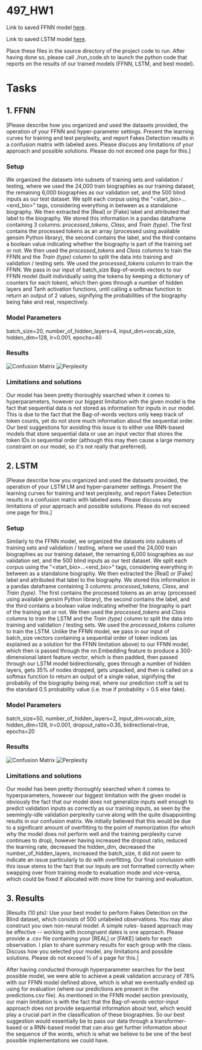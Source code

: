 # 497_HW1

Link to saved FFNN model [here](https://drive.google.com/file/d/170jJpL88yRravZqh78C6oDH9oEqJQ0ZN/view?usp=sharing).


Link to saved LSTM model [here](https://drive.google.com/file/d/1W_LZTNmZ5NIhET-sHn-NfqXbMZDkz8Rb/view?usp=sharing).

Place these files in the source directory of the project code to run. After having done so, please call ./run_code.sh to launch the python code that reports on the results of our trained models (FFNN, LSTM, and best model).


# Tasks

## 1. FFNN

[Please describe how you organized and used the datasets provided, the operation of your FFNN and hyper-parameter settings. Present the learning curves for training and test perplexity, and report Fakes Detection results in a confusion matrix with labeled axes. Please discuss any limitations of your approach and possible solutions. Please do not exceed one page for this.]

### Setup

We organized the datasets into subsets of training sets and validation / testing, where we used the 24,000 train biographies as our training dataset, the remaining 6,000 biographies as our validation set, and the 500 blind inputs as our test dataset. We split each corpus using the "<start_bio>...<end_bio>" tags, considering everything in between as a standalone biography. We then extracted the [Real] or [Fake] label and attributed that label to the biography. We stored this information in a pandas dataframe containing 3 columns: *processed_tokens*, *Class*, and *Train (type)*. The first contains the processed tokens as an array (processed using available gensim Python library), the second contains the label, and the third contains a boolean value indicating whether the biography is part of the training set or not. We then used the *processed_tokens* and *Class* columns to train the FFNN and the *Train (type)* column to split the data into training and validation / testing sets. We used the *processed_tokens* column to train the FFNN. We pass in our input of batch_size Bag-of-words vectors to our FFNN model (built individually using the tokens by keeping a dictionary of counters for each token), which then goes through a number of hidden layers and Tanh activation functions, until calling a softmax function to return an output of 2 values, signifying the probabilities of the biography being fake and real, respectively.

### Model Parameters

batch_size=20, number_of_hidden_layers=4, input_dim=vocab_size, hidden_dim=128, lr=0.001, epochs=40


### Results

![Confusion Matrix](ffnn_confusion.png)
![Perplexity](ffnn_plot.png)

### Limitations and solutions

Our model has been pretty thoroughly searched when it comes to hyperparameters, however our biggest limitation with the given model is the fact that sequential data is not stored as information for inputs in our model. This is due to the fact that the Bag-of-words vectors only keep track of token counts, yet do not store much information about the sequential order. Our best suggestions for avoiding this issue is to either use RNN-based models that store sequential data or use an input vector that stores the token IDs in sequential order (although this may then cause a large memory constraint on our model, so it's not really that preferred).

## 2. LSTM

[Please describe how you organized and used the datasets provided, the operation of your LSTM LM and hyper-parameter settings. Present the learning curves for training and test perplexity, and report Fakes Detection results in a confusion matrix with labeled axes. Please discuss any limitations of your approach and possible solutions. Please do not exceed one page for this.]

### Setup

Similarly to the FFNN model, we organized the datasets into subsets of training sets and validation / testing, where we used the 24,000 train biographies as our training dataset, the remaining 6,000 biographies as our validation set, and the 500 blind inputs as our test dataset. We split each corpus using the "<start_bio>...<end_bio>" tags, considering everything in between as a standalone biography. We then extracted the [Real] or [Fake] label and attributed that label to the biography. We stored this information in a pandas dataframe containing 3 columns: *processed_tokens*, *Class*, and *Train (type)*. The first contains the processed tokens as an array (processed using available gensim Python library), the second contains the label, and the third contains a boolean value indicating whether the biography is part of the training set or not. We then used the *processed_tokens* and *Class* columns to train the LSTM and the *Train (type)* column to split the data into training and validation / testing sets. We used the *processed_tokens* column to train the LSTM. Unlike the FFNN model, we pass in our input of batch_size vectors containing a sequential order of token indices (as explained as a solution for the FFNN limitation above) to our FFNN model, which then is passed through the nn.Embedding feature to produce a 300-dimensional latent feature vector, which is then padded, then passed through our LSTM model bidirectionally, goes through a number of hidden layers, gets 35% of nodes dropped, gets unpacked, and then is called on a softmax function to return an output of a single value, signifying the probabiliy of the biography being real, where our prediction ctoff is set to the standard 0.5 probability value (i.e. true if probability > 0.5 else fake).

### Model Parameters

batch_size=50, number_of_hidden_layers=2, input_dim=vocab_size, hidden_dim=128, lr=0.001, dropout_ratio=0.35, bidirectional=true, epochs=20


### Results

![Confusion Matrix](lstm_confusion.png)
![Perplexity](lstm_plot.png)

### Limitations and solutions

Our model has been pretty thoroughly searched when it comes to hyperparameters, however our biggest limitation with the given model is obviously the fact that our model does not generalize inputs well enough to predict validation inputs as correctly as our training inputs, as seen by the seemingly-idle validation perplexity curve along with the quite disappointing results in our confusion matrix. We initially believed that this would be due to a significant amount of overfitting to the point of memorization (for which why the model does not perform well and the training perplexity curve continues to drop), however having increased the dropout ratio, reduced the learning rate, decreased the hidden_dim, decreased the number_of_hidden_layers, increased the batch_size, it did not seem to indicate an issue particularly to do with overfitting. Our final conclusion with this issue stems to the fact that our inputs are not formatted correctly when swapping over from training mode to evaluation mode and vice-versa, which could be fixed if allocated with more time for training and evaluation.

## 3. Results

[Results (10 pts): Use your best model to perform Fakes Detection on the Blind dataset, which consists of 500 unlabeled observations. You may also construct you own non-neural model. A simple rules- based approach may be effective -- working with incongruent dates is one approach. Please provide a .csv file containing your [REAL] or [FAKE] labels for each observation. I plan to share summary results for each group with the class. Discuss how you selected your model, any limitations and possible solutions. Please do not exceed 1⁄2 of a page for this.]

After having conducted thorough hyperparameter searches for the best possible model, we were able to achieve a peak validation accuracy of 78% with our FFNN model defined above, which is what we eventually ended up using for evaluation (where our predictions are present in the predictions.csv file). As mentioned in the FFNN model section previously, our main limitation is with the fact that the Bag-of-words vector-input approach does not provide sequential information about text, which would play a crucial part in the classification of these biographies. So our best suggestion would essentially be to pass our data through a transformer-based or a RNN-based model that can also get further information about the sequence of the words, which is what we believe to be one of the best possible implementations we could have.

